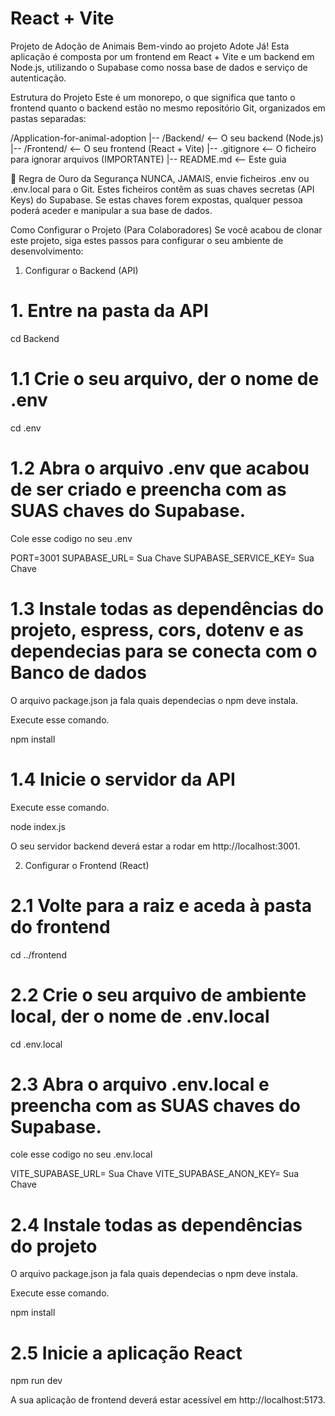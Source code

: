 # React + Vite

Projeto de Adoção de Animais
Bem-vindo ao projeto Adote Já! Esta aplicação é composta por um frontend em  React + Vite e um backend em Node.js, utilizando o Supabase como nossa base de dados e serviço de autenticação.

Estrutura do Projeto
Este é um monorepo, o que significa que tanto o frontend quanto o backend estão no mesmo repositório Git, organizados em pastas separadas:

/Application-for-animal-adoption
|-- /Backend/      <-- O seu backend (Node.js)
|-- /Frontend/        <-- O seu frontend (React + Vite)
|-- .gitignore        <-- O ficheiro para ignorar arquivos (IMPORTANTE)
|-- README.md         <-- Este guia

🚨 Regra de Ouro da Segurança
NUNCA, JAMAIS, envie ficheiros .env ou .env.local para o Git. Estes ficheiros contêm as suas chaves secretas (API Keys) do Supabase. Se estas chaves forem expostas, qualquer pessoa poderá aceder e manipular a sua base de dados.

Como Configurar o Projeto (Para Colaboradores)
Se você acabou de clonar este projeto, siga estes passos para configurar o seu ambiente de desenvolvimento:

1. Configurar o Backend (API)
# 1. Entre na pasta da API

cd Backend

# 1.1 Crie o seu arquivo, der o nome de .env

cd .env

# 1.2 Abra o arquivo .env que acabou de ser criado e preencha com as SUAS chaves do Supabase.

Cole esse codigo no seu .env 

PORT=3001
SUPABASE_URL= Sua Chave
SUPABASE_SERVICE_KEY= Sua Chave

# 1.3 Instale todas as dependências do projeto, espress, cors, dotenv e as dependecias para se conecta com o Banco de dados

O arquivo package.json ja fala quais dependecias o npm deve instala.

Execute esse comando.

npm install

# 1.4 Inicie o servidor da API

Execute esse comando.

node index.js

O seu servidor backend deverá estar a rodar em http://localhost:3001.

2. Configurar o Frontend (React)
# 2.1 Volte para a raiz e aceda à pasta do frontend

cd ../frontend

# 2.2 Crie o seu arquivo de ambiente local, der o nome de .env.local

cd .env.local

# 2.3 Abra o arquivo .env.local e preencha com as SUAS chaves do Supabase.

cole esse codigo no seu .env.local

VITE_SUPABASE_URL= Sua Chave
VITE_SUPABASE_ANON_KEY= Sua Chave

# 2.4 Instale todas as dependências do projeto

O arquivo package.json ja fala quais dependecias o npm deve instala.

Execute esse comando.

npm install

# 2.5 Inicie a aplicação React

npm run dev

A sua aplicação de frontend deverá estar acessível em http://localhost:5173.